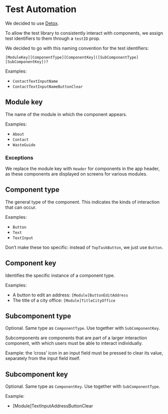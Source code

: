 # Test Automation

We decided to use [Detox](https://wix.github.io/Detox/).

To allow the test library to consistently interact with components, we assign test identifiers to them through a `testID` prop.

We decided to go with this naming convention for the test identifiers:

`[ModuleKey][ComponentType][ComponentKey]([SubComponentType][SubComponentKey])?`

Examples:
- `ContactTextInputName` 
- `ContactTextInputNameButtonClear`

## Module key

The name of the module in which the component appears.

Examples:

- `About`
- `Contact`
- `WasteGuide`

### Exceptions

We replace the module key with `Header` for components in the app header, as these components are displayed on screens for various modules.


## Component type

The general type of the component. This indicates the kinds of interaction that can occur.

Examples:

- `Button`
- `Text`
- `TextInput`

Don’t make these too specific: instead of `TopTaskButton`, we just use `Button`.

## Component key

Identifies the specific instance of a component type.

Examples:
- A button to edit an address: `[Module]ButtonEditAddress`
- The title of a city office: `[Module]TitleCityOffice`

## Subcomponent type

Optional.
Same type as `ComponentType`.
Use together with `SubComponentKey`.

Subcomponents are components that are part of a larger interaction component, with which users must be able to interact individually.

Example: the ‘cross’ icon in an input field must be pressed to clear its value, separately from the input field itself.

## Subcomponent key

Optional.
Same type as `ComponentKey`.
Use together with `SubComponentType`.

Example:
- [Module]TextInputAddressButtonClear
